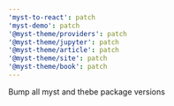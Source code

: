 ```yaml
---
'myst-to-react': patch
'myst-demo': patch
'@myst-theme/providers': patch
'@myst-theme/jupyter': patch
'@myst-theme/article': patch
'@myst-theme/site': patch
'@myst-theme/book': patch
---
```


Bump all myst and thebe package versions
